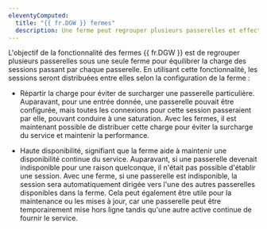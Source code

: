 ```yaml
---
eleventyComputed:
  title: "{{ fr.DGW }} fermes"
  description: Une ferme peut regrouper plusieurs passerelles et effectuer de l'équilibrage de charge pour les connexions utilisant la passerelle.
---
```

L'objectif de la fonctionnalité des fermes {{ fr.DGW }} est de regrouper plusieurs passerelles sous une seule ferme pour équilibrer la charge des sessions passant par chaque passerelle. En utilisant cette fonctionnalité, les sessions seront distribuées entre elles selon la configuration de la ferme :

* Répartir la charge pour éviter de surcharger une passerelle particulière. Auparavant, pour une entrée donnée, une passerelle pouvait être configurée, mais toutes les connexions pour cette session passeraient par elle, pouvant conduire à une saturation. Avec les fermes, il est maintenant possible de distribuer cette charge pour éviter la surcharge du service et maintenir la performance.

* Haute disponibilité, signifiant que la ferme aide à maintenir une disponibilité continue du service. Auparavant, si une passerelle devenait indisponible pour une raison quelconque, il n'était pas possible d'établir une session. Avec une ferme, si une passerelle est indisponible, la session sera automatiquement dirigée vers l'une des autres passerelles disponibles dans la ferme. Cela peut également être utile pour la maintenance ou les mises à jour, car une passerelle peut être temporairement mise hors ligne tandis qu'une autre active continue de fournir le service.
